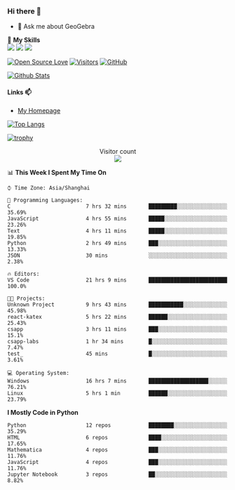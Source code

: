 ### Hi there 👋

<!--
**wuyudi/wuyudi** is a ✨ _special_ ✨ repository because its `README.md` (this file) appears on your GitHub profile.

Here are some ideas to get you started:

- 🔭 I’m currently working on ...
- 🌱 I’m currently learning ...
- 👯 I’m looking to collaborate on ...
- 🤔 I’m looking for help with ...

- 📫 How to reach me: ...
- 😄 Pronouns: ...
- ⚡ Fun fact: ...
-->

- 💬 Ask me about GeoGebra

🌟 **My Skills**  
![](https://img.shields.io/badge/-Python-3e74a2?style=flat-square&logo=Python&logoColor=fff)
![](https://img.shields.io/badge/-Mathematica-3e74a2?style=flat-square&logo=Wolfram&logoColor=fff)
![](https://img.shields.io/badge/-C%2B%2B-3e74a2?style=flat-square&logo=C%2B%2B&logoColor=fff)

[![Open Source Love](https://badges.frapsoft.com/os/v1/open-source.svg?v=103)](https://github.com/wuyudi/)
[![Visitors](https://visitor-badge.glitch.me/badge?page_id=wuyudi.wuyudi)](https://github.com/wuyudi/)
[![GitHub](https://img.shields.io/github/followers/wuyudi.svg?lable=GitHub&style=social)](https://github.com/wuyudi/)

[![Github Stats](https://github-readme-stats.vercel.app/api?username=wuyudi&show_icons=true)](https://github.com/wuyudi/)

#### Links 📫

* [My Homepage](https://wuyudi.github.io/blog/)

[![Top Langs](https://github-readme-stats.vercel.app/api/top-langs/?username=wuyudi&hide=HTML,jupyter%20notebook&layout=compact)](https://github.com/wuyudi/github-readme-stats)

[![trophy](https://github-profile-trophy.vercel.app/?username=wuyudi&theme=onedark)](https://github.com/ryo-ma/github-profile-trophy)

<p align="center"> 
  Visitor count<br>
  <img src="https://profile-counter.glitch.me/wuyudi/count.svg" />
</p>

<!--START_SECTION:waka-->
📊 **This Week I Spent My Time On** 

```text
⌚︎ Time Zone: Asia/Shanghai

💬 Programming Languages: 
C                        7 hrs 32 mins       █████████░░░░░░░░░░░░░░░░   35.69% 
JavaScript               4 hrs 55 mins       █████░░░░░░░░░░░░░░░░░░░░   23.26% 
Text                     4 hrs 11 mins       █████░░░░░░░░░░░░░░░░░░░░   19.85% 
Python                   2 hrs 49 mins       ███░░░░░░░░░░░░░░░░░░░░░░   13.33% 
JSON                     30 mins             ░░░░░░░░░░░░░░░░░░░░░░░░░   2.38%

🔥 Editors: 
VS Code                  21 hrs 9 mins       █████████████████████████   100.0%

🐱‍💻 Projects: 
Unknown Project          9 hrs 43 mins       ███████████░░░░░░░░░░░░░░   45.98% 
react-katex              5 hrs 22 mins       ██████░░░░░░░░░░░░░░░░░░░   25.43% 
csapp                    3 hrs 11 mins       ███░░░░░░░░░░░░░░░░░░░░░░   15.1% 
csapp-labs               1 hr 34 mins        █░░░░░░░░░░░░░░░░░░░░░░░░   7.47% 
test_                    45 mins             █░░░░░░░░░░░░░░░░░░░░░░░░   3.61%

💻 Operating System: 
Windows                  16 hrs 7 mins       ███████████████████░░░░░░   76.21% 
Linux                    5 hrs 1 min         ██████░░░░░░░░░░░░░░░░░░░   23.79%

```

**I Mostly Code in Python** 

```text
Python                   12 repos            ████████░░░░░░░░░░░░░░░░░   35.29% 
HTML                     6 repos             ████░░░░░░░░░░░░░░░░░░░░░   17.65% 
Mathematica              4 repos             ███░░░░░░░░░░░░░░░░░░░░░░   11.76% 
JavaScript               4 repos             ███░░░░░░░░░░░░░░░░░░░░░░   11.76% 
Jupyter Notebook         3 repos             ██░░░░░░░░░░░░░░░░░░░░░░░   8.82%

```



<!--END_SECTION:waka-->
